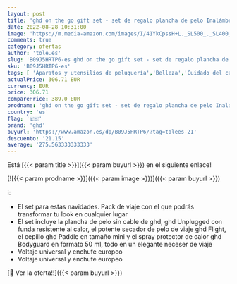 ```yaml
---
layout: post
title: 'ghd on the go gift set - set de regalo plancha de pelo Inalámbrica unplugged y secador de viaje flight  negro'
date: 2022-08-28 10:31:00
image: 'https://m.media-amazon.com/images/I/41YkCpssH+L._SL500_._SL400_.jpg'
comments: true
category: ofertas
author: 'tole.es'
slug: 'B09J5HRTP6-es ghd on the go gift set - set de regalo plancha de pelo...'
sku: 'B09J5HRTP6-es'
tags: [ 'Aparatos y utensilios de peluquería','Belleza','Cuidado del cabello','Planchas para el cuidado del cabello','Planchas para el pelo','de','ghd','regalo','set','🇪🇸', ]
actualPrice: 306.71 EUR
currency: EUR
price: 306.71
comparePrice: 389.0 EUR
prodname: 'ghd on the go gift set - set de regalo plancha de pelo Inalámbrica unplugged y secador de viaje flight  negro'
country: 'es'
flag: '🇪🇸'
brand: 'ghd'
buyurl: 'https://www.amazon.es/dp/B09J5HRTP6/?tag=tolees-21'
descuento: '21.15'
average: '275.563333333333'
---
```


Está [{{< param title >}}]({{< param buyurl >}}) en el siguiente enlace!

[![{{< param prodname >}}]({{< param image >}})]({{< param buyurl >}})

ℹ️:

- El set para estas navidades. Pack de viaje con el que podrás transformar tu look en cualquier lugar
- El set incluye la plancha de pelo sin cable de ghd, ghd Unplugged con funda resistente al calor, el potente secador de pelo de viaje ghd Flight, el cepillo ghd Paddle en tamaño mini y el spray protector de calor ghd Bodyguard en formato 50 ml, todo en un elegante neceser de viaje
- Voltaje universal y enchufe europeo
- Voltaje universal y enchufe europeo

[🛒 Ver la oferta!!]({{< param buyurl >}})
